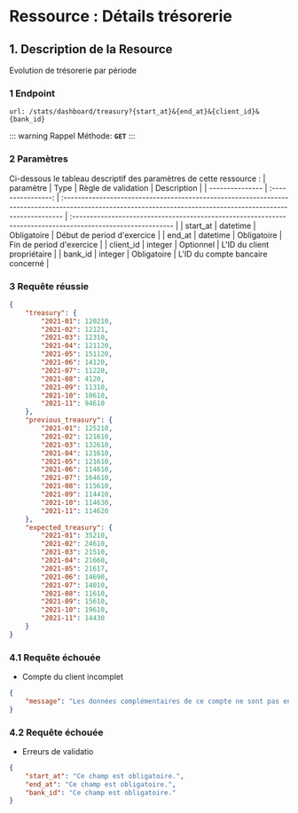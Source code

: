 # Ressource : Détails trésorerie

## 1. Description de la Resource

Evolution de trésorerie par période


### 1 Endpoint

```
url: /stats/dashboard/treasury?{start_at}&{end_at}&{client_id}&{bank_id}
```

::: warning Rappel
Méthode: **`GET`**
:::

### 2 Paramètres

Ci-dessous le tableau descriptif des paramètres de cette ressource :
| paramètre | Type | Règle de validation | Description |
| --------------- | :----------------: | :------------------------------------------------------------------------------------------------------------------------------------------------------------ | :---------------------------------------------------------------------------------------------------------- |
| start_at | datetime | Obligatoire | Début de period d'exercice |
| end_at | datetime | Obligatoire | Fin de period d'exercice |
| client_id | integer | Optionnel | L'ID du client propriétaire |
| bank_id | integer | Obligatoire | L'ID du compte bancaire concerné |

### 3 Requête réussie

```json
{
    "treasury": {
        "2021-01": 120210,
        "2021-02": 12121,
        "2021-03": 12310,
        "2021-04": 121120,
        "2021-05": 151120,
        "2021-06": 14120,
        "2021-07": 11220,
        "2021-08": 4120,
        "2021-09": 11310,
        "2021-10": 10610,
        "2021-11": 94610
    },
    "previous_treasury": {
        "2021-01": 125210,
        "2021-02": 121610,
        "2021-03": 132610,
        "2021-04": 121610,
        "2021-05": 121610,
        "2021-06": 114610,
        "2021-07": 164610,
        "2021-08": 115610,
        "2021-09": 114410,
        "2021-10": 114630,
        "2021-11": 114620
    },
    "expected_treasury": {
        "2021-01": 35210,
        "2021-02": 24610,
        "2021-03": 21510,
        "2021-04": 21660,
        "2021-05": 21617,
        "2021-06": 14690,
        "2021-07": 14010,
        "2021-08": 11610,
        "2021-09": 15610,
        "2021-10": 19610,
        "2021-11": 14430
    }
}
```

### 4.1 Requête échouée

* Compte du client incomplet

```json
{
    "message": "Les données complémentaires de ce compte ne sont pas encore définies."
}
```

### 4.2 Requête échouée

* Erreurs de validatio

```json
{
    "start_at": "Ce champ est obligatoire.",
    "end_at": "Ce champ est obligatoire.",
    "bank_id": "Ce champ est obligatoire."
}
```
